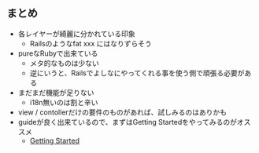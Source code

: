
## まとめ

* 各レイヤーが綺麗に分かれている印象
  * Railsのようなfat xxx にはなりずらそう
* pureなRubyで出来ている
  * メタ的なものは少ない
  * 逆にいうと、Railsでよしなにやってくれる事を使う側で頑張る必要がある
* まだまだ機能が足りない
  * i18n無いのは割と辛い
* view / contollerだけの要件のものがあれば、試しみるのはありかも
* guideが良く出来ているので、まずはGetting Startedをやってみるのがオススメ
  * [Getting Started](http://lotusrb.org/guides/getting-started/)
